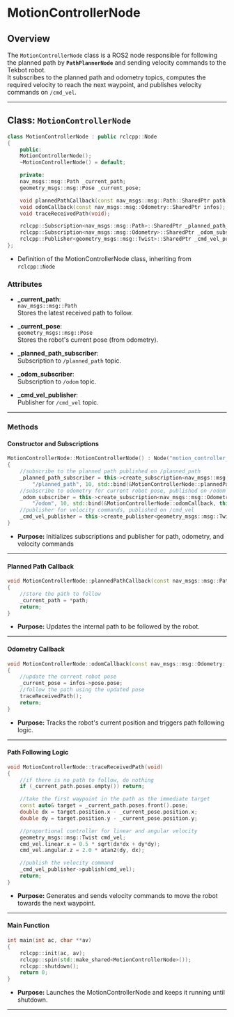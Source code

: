 # MotionControllerNode

## Overview

The `MotionControllerNode` class is a ROS2 node responsible for following the planned path by **`PathPlannerNode`** and sending velocity commands to the Tekbot robot.  
It subscribes to the planned path and odometry topics, computes the required velocity to reach the next waypoint, and publishes velocity commands on `/cmd_vel`.

---

## Class: `MotionControllerNode`
```c++
class MotionControllerNode : public rclcpp::Node
{
    public:
    MotionControllerNode();
    ~MotionControllerNode() = default;

    private:
    nav_msgs::msg::Path _current_path;
    geometry_msgs::msg::Pose _current_pose;

    void plannedPathCallback(const nav_msgs::msg::Path::SharedPtr path);
    void odomCallback(const nav_msgs::msg::Odometry::SharedPtr infos);
    void traceReceivedPath(void);

    rclcpp::Subscription<nav_msgs::msg::Path>::SharedPtr _planned_path_subscriber;
    rclcpp::Subscription<nav_msgs::msg::Odometry>::SharedPtr _odom_subscriber;
    rclcpp::Publisher<geometry_msgs::msg::Twist>::SharedPtr _cmd_vel_publisher;
};
```
  - Definition of the MotionControllerNode class, inheriting from `rclcpp::Node`

### Attributes

- **_current_path**:  
  `nav_msgs::msg::Path`  
  Stores the latest received path to follow.

- **_current_pose**:  
  `geometry_msgs::msg::Pose`  
  Stores the robot's current pose (from odometry).

- **_planned_path_subscriber**:  
  Subscription to `/planned_path` topic.

- **_odom_subscriber**:  
  Subscription to `/odom` topic.

- **_cmd_vel_publisher**:  
  Publisher for `/cmd_vel` topic.

---

### Methods

#### Constructor and Subscriptions

```c++
MotionControllerNode::MotionControllerNode() : Node("motion_controller_node")
{
    //subscribe to the planned path published on /planned_path
    _planned_path_subscriber = this->create_subscription<nav_msgs::msg::Path>(
        "/planned_path", 10, std::bind(&MotionControllerNode::plannedPathCallback, this, std::placeholders::_1));
    //subscribe to odometry for current robot pose, published on /odom
    _odom_subscriber = this->create_subscription<nav_msgs::msg::Odometry>(
        "/odom", 10, std::bind(&MotionControllerNode::odomCallback, this, std::placeholders::_1));
    //publisher for velocity commands, published on /cmd_vel
    _cmd_vel_publisher = this->create_publisher<geometry_msgs::msg::Twist>("/cmd_vel", 10);
}
```
- **Purpose:** Initializes subscriptions and publisher for path, odometry, and velocity commands
---

#### Planned Path Callback

```c++
void MotionControllerNode::plannedPathCallback(const nav_msgs::msg::Path::SharedPtr path)
{
    //store the path to follow
    _current_path = *path;
    return;
}
```
- **Purpose:** Updates the internal path to be followed by the robot.

---

#### Odometry Callback

```c++
void MotionControllerNode::odomCallback(const nav_msgs::msg::Odometry::SharedPtr infos)
{
    //update the current robot pose
    _current_pose = infos->pose.pose;
    //follow the path using the updated pose
    traceReceivedPath();
    return;
}
```
- **Purpose:** Tracks the robot's current position and triggers path following logic.

---

#### Path Following Logic

```c++
void MotionControllerNode::traceReceivedPath(void)
{
    //if there is no path to follow, do nothing
    if (_current_path.poses.empty()) return;

    //take the first waypoint in the path as the immediate target
    const auto& target = _current_path.poses.front().pose;
    double dx = target.position.x - _current_pose.position.x;
    double dy = target.position.y - _current_pose.position.y;

    //proportional controller for linear and angular velocity
    geometry_msgs::msg::Twist cmd_vel;
    cmd_vel.linear.x = 0.5 * sqrt(dx*dx + dy*dy);
    cmd_vel.angular.z = 2.0 * atan2(dy, dx);

    //publish the velocity command
    _cmd_vel_publisher->publish(cmd_vel);
    return;
}
```
- **Purpose:** Generates and sends velocity commands to move the robot towards the next waypoint.

---

#### Main Function

```c++
int main(int ac, char **av)
{
    rclcpp::init(ac, av);
    rclcpp::spin(std::make_shared<MotionControllerNode>());
    rclcpp::shutdown();
    return 0;
}
```
- **Purpose:** Launches the MotionControllerNode and keeps it running until shutdown.

---